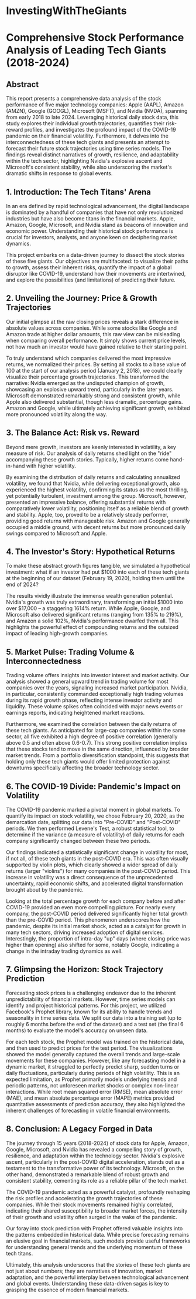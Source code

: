 # InvestingWithTheGiants

# Comprehensive Stock Performance Analysis of Leading Tech Giants (2018-2024)

## Abstract

This report presents a comprehensive data analysis of the stock performance of five major technology companies: Apple (AAPL), Amazon (AMZN), Google (GOOGL), Microsoft (MSFT), and Nvidia (NVDA), spanning from early 2018 to late 2024. Leveraging historical daily stock data, this study explores their individual growth trajectories, quantifies their risk-reward profiles, and investigates the profound impact of the COVID-19 pandemic on their financial volatility. Furthermore, it delves into the interconnectedness of these tech giants and presents an attempt to forecast their future stock trajectories using time series models. The findings reveal distinct narratives of growth, resilience, and adaptability within the tech sector, highlighting Nvidia's explosive ascent and Microsoft's consistent stability, while also underscoring the market's dramatic shifts in response to global events.

## 1. Introduction: The Tech Titans' Arena

In an era defined by rapid technological advancement, the digital landscape is dominated by a handful of companies that have not only revolutionized industries but have also become titans in the financial markets. Apple, Amazon, Google, Microsoft, and Nvidia stand as beacons of innovation and economic power. Understanding their historical stock performance is crucial for investors, analysts, and anyone keen on deciphering market dynamics.

This project embarks on a data-driven journey to dissect the stock stories of these five giants. Our objectives are multifaceted: to visualize their paths to growth, assess their inherent risks, quantify the impact of a global disruptor like COVID-19, understand how their movements are intertwined, and explore the possibilities (and limitations) of predicting their future.

## 2. Unveiling the Journey: Price & Growth Trajectories

Our initial glimpse at the raw closing prices reveals a stark difference in absolute values across companies. While some stocks like Google and Amazon trade at higher dollar amounts, this raw view can be misleading when comparing overall performance. It simply shows current price levels, not how much an investor would have gained relative to their starting point.

To truly understand which companies delivered the most impressive returns, we normalized their prices. By setting all stocks to a base value of 100 at the start of our analysis period (January 2, 2018), we could clearly visualize their percentage growth trajectories. This transformed the narrative: Nvidia emerged as the undisputed champion of growth, showcasing an explosive upward trend, particularly in the later years. Microsoft demonstrated remarkably strong and consistent growth, while Apple also delivered substantial, though less dramatic, percentage gains. Amazon and Google, while ultimately achieving significant growth, exhibited more pronounced volatility along the way.

## 3. The Balance Act: Risk vs. Reward

Beyond mere growth, investors are keenly interested in volatility, a key measure of risk. Our analysis of daily returns shed light on the "ride" accompanying these growth stories. Typically, higher returns come hand-in-hand with higher volatility.

By examining the distribution of daily returns and calculating annualized volatility, we found that Nvidia, while delivering exceptional growth, also experienced the highest volatility, confirming its status as the most thrilling, yet potentially turbulent, investment among the group. Microsoft, however, presented an impressive balance, offering substantial returns with comparatively lower volatility, positioning itself as a reliable blend of growth and stability. Apple, too, proved to be a relatively steady performer, providing good returns with manageable risk. Amazon and Google generally occupied a middle ground, with decent returns but more pronounced daily swings compared to Microsoft and Apple.

## 4. The Investor's Story: Hypothetical Returns

To make these abstract growth figures tangible, we simulated a hypothetical investment: what if an investor had put $1000 into each of these tech giants at the beginning of our dataset (February 19, 2020), holding them until the end of 2024?

The results vividly illustrate the immense wealth generation potential. Nvidia's growth was truly extraordinary, transforming an initial $1000 into over $17,000 – a staggering 1614% return. While Apple, Google, and Microsoft also delivered significant returns (ranging from 135% to 219%), and Amazon a solid 102%, Nvidia's performance dwarfed them all. This highlights the powerful effect of compounding returns and the outsized impact of leading high-growth companies.

## 5. Market Pulse: Trading Volume & Interconnectedness

Trading volume offers insights into investor interest and market activity. Our analysis showed a general upward trend in trading volume for most companies over the years, signaling increased market participation. Nvidia, in particular, consistently commanded exceptionally high trading volumes during its rapid growth phase, reflecting intense investor activity and liquidity. These volume spikes often coincided with major news events or earnings reports, indicating heightened market reactions.

Furthermore, we examined the correlation between the daily returns of these tech giants. As anticipated for large-cap companies within the same sector, all five exhibited a high degree of positive correlation (generally above 0.5 and often above 0.6-0.7). This strong positive correlation implies that these stocks tend to move in the same direction, influenced by broader market trends. From a portfolio diversification standpoint, this suggests that holding only these tech giants would offer limited protection against downturns specifically affecting the broader technology sector.

## 6. The COVID-19 Divide: Pandemic's Impact on Volatility

The COVID-19 pandemic marked a pivotal moment in global markets. To quantify its impact on stock volatility, we chose February 20, 2020, as the demarcation date, splitting our data into "Pre-COVID" and "Post-COVID" periods. We then performed Levene's Test, a robust statistical tool, to determine if the variance (a measure of volatility) of daily returns for each company significantly changed between these two periods.

Our findings indicated a statistically significant change in volatility for most, if not all, of these tech giants in the post-COVID era. This was often visually supported by violin plots, which clearly showed a wider spread of daily returns (larger "violins") for many companies in the post-COVID period. This increase in volatility was a direct consequence of the unprecedented uncertainty, rapid economic shifts, and accelerated digital transformation brought about by the pandemic.

Looking at the total percentage growth for each company before and after COVID-19 provided an even more compelling picture. For nearly every company, the post-COVID period delivered significantly higher total growth than the pre-COVID period. This phenomenon underscores how the pandemic, despite its initial market shock, acted as a catalyst for growth in many tech sectors, driving increased adoption of digital services. Interestingly, the proportion of intra-day "up" days (where closing price was higher than opening) also shifted for some, notably Google, indicating a change in the intraday trading dynamics as well.

## 7. Glimpsing the Horizon: Stock Trajectory Prediction

Forecasting stock prices is a challenging endeavor due to the inherent unpredictability of financial markets. However, time series models can identify and project historical patterns. For this project, we utilized Facebook's Prophet library, known for its ability to handle trends and seasonality in time series data. We split our data into a training set (up to roughly 6 months before the end of the dataset) and a test set (the final 6 months) to evaluate the model's accuracy on unseen data.

For each tech stock, the Prophet model was trained on the historical data, and then used to predict prices for the test period. The visualizations showed the model generally captured the overall trends and large-scale movements for these companies. However, like any forecasting model in a dynamic market, it struggled to perfectly predict sharp, sudden turns or daily fluctuations, particularly during periods of high volatility. This is an expected limitation, as Prophet primarily models underlying trends and periodic patterns, not unforeseen market shocks or complex non-linear interactions. While root mean squared error (RMSE), mean absolute error (MAE), and mean absolute percentage error (MAPE) metrics provided quantitative assessments of prediction accuracy, they also highlighted the inherent challenges of forecasting in volatile financial environments.

## 8. Conclusion: A Legacy Forged in Data

The journey through 15 years (2018-2024) of stock data for Apple, Amazon, Google, Microsoft, and Nvidia has revealed a compelling story of growth, resilience, and adaptation within the technology sector. Nvidia's explosive ascent, particularly in the post-COVID digital acceleration, stands out as a testament to the transformative power of its technology. Microsoft, on the other hand, demonstrated a remarkable blend of robust growth and consistent stability, cementing its role as a reliable pillar of the tech market.

The COVID-19 pandemic acted as a powerful catalyst, profoundly reshaping the risk profiles and accelerating the growth trajectories of these companies. While their stock movements remained highly correlated, indicating their shared susceptibility to broader market forces, the intensity of their growth and volatility often surged in the wake of the pandemic.

Our foray into stock prediction with Prophet offered valuable insights into the patterns embedded in historical data. While precise forecasting remains an elusive goal in financial markets, such models provide useful frameworks for understanding general trends and the underlying momentum of these tech titans.

Ultimately, this analysis underscores that the stories of these tech giants are not just about numbers; they are narratives of innovation, market adaptation, and the powerful interplay between technological advancement and global events. Understanding these data-driven sagas is key to grasping the essence of modern financial markets.
